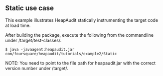 ## Static use case

This example illustrates HeapAudit statically instrumenting the target code at
load time.

After building the package, execute the following from the commandline under
/target/test-classes/.

	$ java -javaagent:heapaudit.jar com/foursquare/heapaudit/tutorials/example2/Static

NOTE: You need to point to the file path for heapaudit.jar with the correct
version number under /target/.
